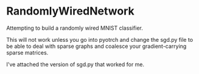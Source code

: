 # RandomlyWiredNetwork
Attempting to build a randomly wired MNIST classifier.

This will not work unless you go into pyotrch and change the sgd.py file to be able to deal with sparse graphs and coalesce your gradient-carrying sparse matrices.

I've attached the version of sgd.py that worked for me.
